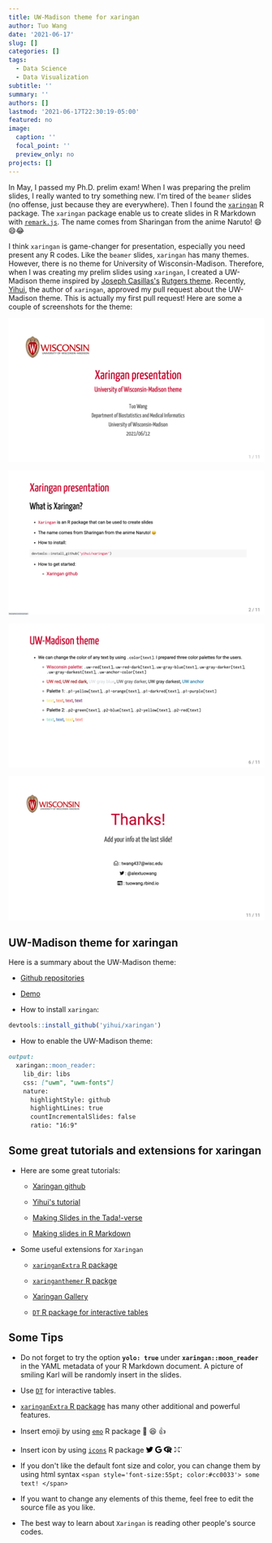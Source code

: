 ```yaml
---
title: UW-Madison theme for xaringan
author: Tuo Wang
date: '2021-06-17'
slug: []
categories: []
tags:
  - Data Science
  - Data Visualization
subtitle: ''
summary: ''
authors: []
lastmod: '2021-06-17T22:30:19-05:00'
featured: no
image:
  caption: ''
  focal_point: ''
  preview_only: no
projects: []
---
```


In May, I passed my Ph.D. prelim exam! When I was preparing the prelim slides, I really wanted to try something new. I'm tired of the `beamer` slides (no offense, just because they are everywhere). Then I found the [`xaringan`](https://github.com/yihui/xaringan) R package. The `xaringan` package enable us to create slides in R Markdown with [`remark.js`](https://remarkjs.com/#1). The name comes from Sharingan from the anime Naruto! 😄😄😂

I think `xaringan` is game-changer for presentation, especially you need present any R codes. Like the `beamer` slides, `xaringan` has many themes. However, there is no theme for University of Wisconsin-Madison. Therefore, when I was creating my prelim slides using `xaringan`, I created a UW-Madison theme inspired by [Joseph Casillas's](https://www.jvcasillas.com/) [Rutgers theme](https://github.com/jvcasillas/ru_xaringan). Recently, [Yihui](https://yihui.org/en/about/), the author of `xaringan`, approved my pull request about the UW-Madison theme. This is actually my first pull request! Here are some a couple of screenshots for the theme:

![demo1](1.png)

![demo2](2.png)

![demo3](3.png)

![demo4](4.png)


## UW-Madison theme for xaringan

Here is a summary about the UW-Madison theme:

- [Github repositories](https://github.com/ttuowang/Xaringan-wisconsin-theme)

- [Demo](https://ttuowang.github.io/Xaringan-wisconsin-theme/#1)

- How to install `xaringan`:


```r
devtools::install_github('yihui/xaringan')
```

- How to enable the UW-Madison theme:

```md
output:
  xaringan::moon_reader:
    lib_dir: libs
    css: ["uwm", "uwm-fonts"]
    nature:
      highlightStyle: github
      highlightLines: true
      countIncrementalSlides: false
      ratio: "16:9"
```

## Some great tutorials and extensions for xaringan

- Here are some great tutorials:

  - [Xaringan github](https://github.com/yihui/xaringan)

  - [Yihui's tutorial](https://slides.yihui.org/xaringan/#1)
  
  - [Making Slides in the Tada!-verse](https://apreshill.github.io/data-vis-labs-2018/slides/06-slides_xaringan.html#1)
  
  - [Making slides in R Markdown](http://arm.rbind.io/slides/xaringan.html#1)

- Some useful extensions for `Xaringan`

  - [`xaringanExtra` R package](https://github.com/gadenbuie/xaringanExtra)
  
  - [`xaringanthemer` R packge](https://pkg.garrickadenbuie.com/xaringanthemer/index.html)
  
  - [Xaringan Gallery](https://xaringan.gallery/)
  
  - [`DT` R package for interactive tables](https://rstudio.github.io/DT/)

## Some Tips

- Do not forget to try the option **`yolo: true`** under **`xaringan::moon_reader`** in the YAML metadata of your R Markdown document. A picture of smiling Karl will be randomly insert in the slides.

- Use [`DT`](https://rstudio.github.io/DT/) for interactive tables.

- [`xaringanExtra` R package](https://github.com/gadenbuie/xaringanExtra) has many other additional and powerful features.

- Insert emoji by using [`emo`](https://github.com/hadley/emo) R package 🤔 😆 👍


- Insert icon by using [`icons`](https://github.com/mitchelloharawild/icons) R package <svg viewBox="0 0 512 512" style="height:1em;position:relative;display:inline-block;top:.1em;" xmlns="http://www.w3.org/2000/svg">  <path d="M459.37 151.716c.325 4.548.325 9.097.325 13.645 0 138.72-105.583 298.558-298.558 298.558-59.452 0-114.68-17.219-161.137-47.106 8.447.974 16.568 1.299 25.34 1.299 49.055 0 94.213-16.568 130.274-44.832-46.132-.975-84.792-31.188-98.112-72.772 6.498.974 12.995 1.624 19.818 1.624 9.421 0 18.843-1.3 27.614-3.573-48.081-9.747-84.143-51.98-84.143-102.985v-1.299c13.969 7.797 30.214 12.67 47.431 13.319-28.264-18.843-46.781-51.005-46.781-87.391 0-19.492 5.197-37.36 14.294-52.954 51.655 63.675 129.3 105.258 216.365 109.807-1.624-7.797-2.599-15.918-2.599-24.04 0-57.828 46.782-104.934 104.934-104.934 30.213 0 57.502 12.67 76.67 33.137 23.715-4.548 46.456-13.32 66.599-25.34-7.798 24.366-24.366 44.833-46.132 57.827 21.117-2.273 41.584-8.122 60.426-16.243-14.292 20.791-32.161 39.308-52.628 54.253z"></path></svg> <svg viewBox="0 0 488 512" style="height:1em;position:relative;display:inline-block;top:.1em;" xmlns="http://www.w3.org/2000/svg">  <path d="M488 261.8C488 403.3 391.1 504 248 504 110.8 504 0 393.2 0 256S110.8 8 248 8c66.8 0 123 24.5 166.3 64.9l-67.5 64.9C258.5 52.6 94.3 116.6 94.3 256c0 86.5 69.1 156.6 153.7 156.6 98.2 0 135-70.4 140.8-106.9H248v-85.3h236.1c2.3 12.7 3.9 24.9 3.9 41.4z"></path></svg> <svg viewBox="0 0 581 512" style="height:1em;position:relative;display:inline-block;top:.1em;" xmlns="http://www.w3.org/2000/svg">  <path d="M581 226.6C581 119.1 450.9 32 290.5 32S0 119.1 0 226.6C0 322.4 103.3 402 239.4 418.1V480h99.1v-61.5c24.3-2.7 47.6-7.4 69.4-13.9L448 480h112l-67.4-113.7c54.5-35.4 88.4-84.9 88.4-139.7zm-466.8 14.5c0-73.5 98.9-133 220.8-133s211.9 40.7 211.9 133c0 50.1-26.5 85-70.3 106.4-2.4-1.6-4.7-2.9-6.4-3.7-10.2-5.2-27.8-10.5-27.8-10.5s86.6-6.4 86.6-92.7-90.6-87.9-90.6-87.9h-199V361c-74.1-21.5-125.2-67.1-125.2-119.9zm225.1 38.3v-55.6c57.8 0 87.8-6.8 87.8 27.3 0 36.5-38.2 28.3-87.8 28.3zm-.9 72.5H365c10.8 0 18.9 11.7 24 19.2-16.1 1.9-33 2.8-50.6 2.9v-22.1z"></path></svg> <svg viewBox="0 0 448 512" style="height:1em;position:relative;display:inline-block;top:.1em;" xmlns="http://www.w3.org/2000/svg">  <g groupmode="layer" id="layer6" label="icon">    <path style="stroke-width:0.0659789" d="m 195.58936,208.73772 c 0,15.55383 -5.86902,28.16291 -13.10872,28.16291 -7.23968,0 -13.10867,-12.60908 -13.10867,-28.16291 0,-15.55387 5.86899,-28.16291 13.10867,-28.16291 7.2397,0 13.10872,12.60904 13.10872,28.16291 z m 83.04548,0 c 0,15.55383 -5.862,28.16291 -13.09252,28.16291 -7.2305,0 -13.09249,-12.60908 -13.09249,-28.16291 0,-15.55387 5.86199,-28.16291 13.09249,-28.16291 7.23052,0 13.09252,12.60904 13.09252,28.16291 z m 21.96974,61.46161 h -13.87517 c 0,7.29744 2.7024,13.98368 7.09441,19.32768 -4.72014,11.84302 -32.98544,26.65577 -69.8283,26.65577 -36.82843,0 -65.10814,-14.81275 -69.82831,-26.65577 4.37454,-5.344 7.11019,-12.03024 7.11019,-19.32768 h -13.89092 c 0,9.78066 -8.65587,17.73435 -19.28133,17.73435 v 13.89093 c 5.37419,0 10.40628,-1.36019 14.90551,-3.54725 10.18882,17.10874 41.62511,31.79636 80.98486,31.79636 39.37421,0 70.79606,-14.68806 80.98313,-31.79636 4.50098,2.18706 9.5313,3.54725 14.90725,3.54725 v -13.89093 c -10.62545,0 -19.28132,-7.95369 -19.28132,-17.73435 z m 117.28038,109.71743 c -4.15663,-7.71829 -7.75029,-9.26573 -14.50079,-11.35825 -5.79681,-1.75045 -15.98394,-0.93758 -24.76446,2.48321 -1.99981,0.78224 -3.8128,2.04791 -5.71982,3.07822 -5.68618,3.04633 -9.1087,2.45258 -13.43684,-2.17129 -2.48499,-2.67179 -10.28161,-9.71986 -20.98357,-19.87502 21.84286,-25.99994 35.03161,-59.46839 35.03161,-96.0776 0,-36.59347 -13.18705,-70.07766 -35.03161,-96.07762 10.70245,-10.14072 18.48285,-17.17083 20.96781,-19.85749 4.32822,-4.62564 7.75024,-5.21934 13.43816,-2.15684 1.90574,1.01584 3.71831,2.28153 5.7185,3.06245 8.76483,3.42254 18.96761,4.23495 24.76445,2.4688 6.73441,-2.07679 10.34372,-3.6238 14.50087,-11.34209 2.54709,-5.95344 3.48458,-11.20295 1.62571,-17.8752 -1.86068,-6.64165 -9.46874,-10.90724 -19.03197,-12.56316 -7.6719,-1.34397 -4.51493,-2.59213 -4.65583,-9.468711 -0.18747,-10.311783 -3.89115,-18.419016 -12.68781,-23.921393 -6.6561,-4.124714 -14.28158,-4.452841 -21.6556,-4.187273 -10.14079,0.328256 -20.59338,5.344023 -23.15669,11.374448 -3.04628,7.124642 0.37754,11.718326 3.17276,16.812531 3.6097,6.515201 1.84315,13.046118 -2.82889,18.484628 -5.0465,5.92152 -17.45257,18.65572 -24.51508,26.17102 -25.06193,-18.99999 -56.23486,-30.4191 -90.12417,-30.4191 -33.90681,0 -65.07794,11.41911 -90.15608,30.4366 -7.06252,-7.53413 -19.46858,-20.26876 -24.51509,-26.19024 -4.67202,-5.43851 -6.42246,-11.969465 -2.82885,-18.500849 2.79689,-5.078456 6.21901,-9.671709 3.18715,-16.796782 -2.57774,-6.046201 -13.030368,-11.046317 -23.171111,-11.374445 -7.374426,-0.281805 -15.015709,0.04641 -21.671779,4.18727 -8.780534,5.48487 -12.499272,13.60961 -12.687824,23.905221 -0.124726,6.890999 3.031854,8.140915 -4.655843,9.484885 -9.561485,1.6415 -17.155086,5.92152 -19.03019,12.54695 -1.859358,6.67182 -0.921823,11.93754 1.62575,17.87522 4.155321,7.71831 7.76465,9.2815 14.499032,11.35828 5.796817,1.76616 15.999662,0.93756 24.780653,-2.4688 1.999796,-0.79666 3.812763,-2.06236 5.718512,-3.06246 5.687867,-3.06248 9.094227,-2.48325 13.436804,2.14068 2.498994,2.70415 10.281618,9.73427 20.967886,19.87498 -21.841565,25.99993 -35.028558,59.48413 -35.028558,96.07763 0,36.60922 13.203203,70.10827 35.031598,96.09335 -10.688023,10.13896 -18.468447,17.18704 -20.967846,19.85879 -4.343895,4.6239 -7.750271,5.21761 -13.436834,2.17133 -1.905707,-1.0321 -3.718281,-2.29772 -5.718504,-3.07822 -8.780534,-3.42078 -18.98381,-4.23365 -24.780657,-2.48324 -6.734352,2.09299 -10.343688,3.63995 -14.49904,11.35822 -2.547104,5.95348 -3.484635,11.20474 -1.62575,17.8752 1.875142,6.63988 9.468751,10.90547 19.031982,12.56312 7.688094,1.34227 4.531117,2.59343 4.655816,9.4687 0.187316,10.31178 3.905529,18.42078 12.687821,23.92142 6.656065,4.1248 14.29739,4.45283 21.671813,4.18732 10.140709,-0.31182 20.593369,-5.34406 23.171069,-11.37445 3.03186,-7.11021 -0.39022,-11.73414 -3.18714,-16.81256 -3.59358,-6.50076 -1.84318,-13.03168 2.82885,-18.48462 5.0465,-5.90577 17.45257,-18.65568 24.51508,-26.18674 25.07815,19.01568 56.24927,30.43657 90.15609,30.43657 33.90552,0 65.06181,-11.42089 90.1242,-30.43657 7.06248,7.53106 19.48473,20.28134 24.53083,26.18674 4.67198,5.45294 6.42242,11.98386 2.82883,18.48462 -2.81265,5.07842 -6.21902,9.70235 -3.18892,16.81256 2.58078,6.03171 13.03171,11.06206 23.17239,11.37445 7.37448,0.2657 15.01576,-0.0624 21.67363,-4.18732 8.78048,-5.50064 12.48295,-13.60964 12.67204,-23.92142 0.13947,-6.87527 -3.01614,-8.12643 4.67197,-9.4687 9.54574,-1.65765 17.15515,-5.92324 19.01406,-12.56312 1.86893,-6.67186 0.91523,-11.92127 -1.63058,-17.8752 z M 224.0117,396.26067 c -77.34318,0 -140.264262,-62.92105 -140.264262,-140.26421 0,-77.3274 62.921082,-140.24852 140.264262,-140.24852 77.31126,0 140.24858,62.92112 140.24858,140.24852 0,77.34316 -62.93689,140.26421 -140.24858,140.26421 z" id="path2"></path>  </g></svg>`

- If you don't like the default font size and color, you can change them by using html syntax `<span style='font-size:55pt; color:#cc0033'> some text! </span>`

- If you want to change any elements of this theme, feel free to edit the source file as you like.

- The best way to learn about `Xaringan` is reading other people's source codes.



